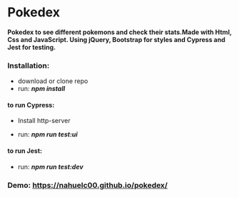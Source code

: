 # Pokedex
**Pokedex to see different pokemons and check their stats.Made with Html, Css and JavaScript. Using jQuery, Bootstrap for styles and Cypress and Jest for testing.**

### Installation:
- download or clone repo
- run: ***npm install***

#### to run Cypress:
- Install http-server

- run: ***npm run test:ui***

#### to run Jest:
- run: ***npm run test:dev***

### Demo: https://nahuelc00.github.io/pokedex/

